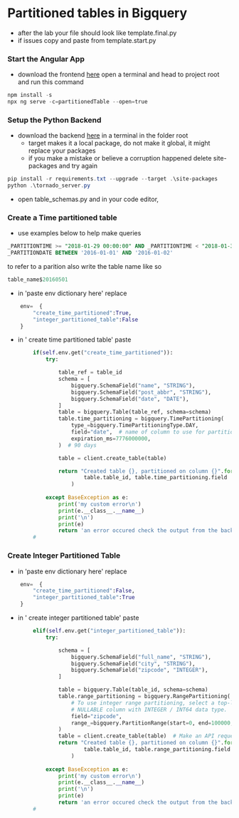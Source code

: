 # Partitioned tables in Bigquery

<!-- ## [Youtube Walkthrough]() -->


* after the lab your file should look like template.final.py 
* if issues copy and paste from template.start.py


### Start the Angular App

* download the frontend [here](https://downgit.github.io/#/home?url=https://github.com/WindMillCode/Google/tree/master/API/bigquery/AngularApp)
open a terminal and head to project root and run this command
```ps1
npm install -s
npx ng serve -c=partitionedTable --open=true
```

### Setup the Python Backend 
* download the backend [here](https://github.com/WindMillCode/Google/tree/master/API/bigquery/vids/Python3/Partitioned_Tables)
in a terminal in the folder root
    * target makes it a local package, do not make it global, it might replace your packages
    * if you make a mistake or believe a corruption happened delete site-packages and try again
```ps1
pip install -r requirements.txt --upgrade --target .\site-packages
python .\tornado_server.py
```

* open table_schemas.py and in your code editor,


### Create a Time partitioned table
* use examples below to help make queries
```sql
_PARTITIONTIME >= "2018-01-29 00:00:00" AND _PARTITIONTIME < "2018-01-30 00:00:00"
_PARTITIONDATE BETWEEN '2016-01-01' AND '2016-01-02'
```

to refer to a parition also write the table name like so
```py
table_name$20160501
```

* in 'paste env dictionary here' replace
```py
    env=  {
        "create_time_partitioned":True,
        "integer_partitioned_table":False
    }
```

* in ' create time partitioned table' paste
```py
        if(self.env.get("create_time_partitioned")):
            try:

                table_ref = table_id
                schema = [
                    bigquery.SchemaField("name", "STRING"),
                    bigquery.SchemaField("post_abbr", "STRING"),
                    bigquery.SchemaField("date", "DATE"),
                ]
                table = bigquery.Table(table_ref, schema=schema)
                table.time_partitioning = bigquery.TimePartitioning(
                    type_=bigquery.TimePartitioningType.DAY,
                    field="date",  # name of column to use for partitioning
                    expiration_ms=7776000000,
                )  # 90 days

                table = client.create_table(table)

                return "Created table {}, partitioned on column {}".format(
                        table.table_id, table.time_partitioning.field
                    )
                        
            except BaseException as e:
                print('my custom error\n')
                print(e.__class__.__name__)
                print('\n')
                print(e)
                return 'an error occured check the output from the backend'
        #
```


### Create Integer Partitioned Table

* in 'paste env dictionary here' replace
```py
    env=  {
        "create_time_partitioned":False,
        "integer_partitioned_table":True
    }
```

* in ' create integer partitioned table' paste
```py
        elif(self.env.get("integer_partitioned_table")):
            try:

                schema = [
                    bigquery.SchemaField("full_name", "STRING"),
                    bigquery.SchemaField("city", "STRING"),
                    bigquery.SchemaField("zipcode", "INTEGER"),
                ]

                table = bigquery.Table(table_id, schema=schema)
                table.range_partitioning = bigquery.RangePartitioning(
                    # To use integer range partitioning, select a top-level REQUIRED /
                    # NULLABLE column with INTEGER / INT64 data type.
                    field="zipcode",
                    range_=bigquery.PartitionRange(start=0, end=100000, interval=10),
                )
                table = client.create_table(table)  # Make an API request.
                return "Created table {}, partitioned on column {}".format(
                        table.table_id, table.range_partitioning.field
                    )
                                
            except BaseException as e:
                print('my custom error\n')
                print(e.__class__.__name__)
                print('\n')
                print(e)
                return 'an error occured check the output from the backend'
        #
```


